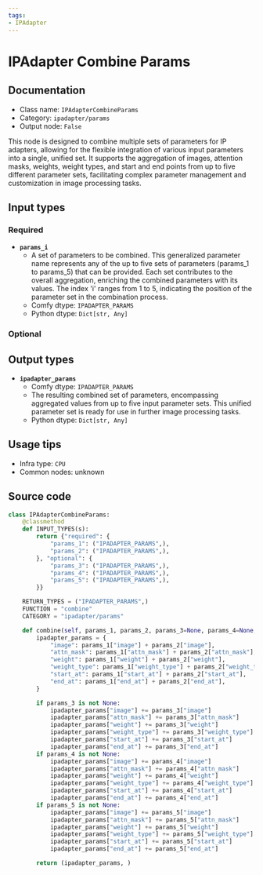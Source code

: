 ```yaml
---
tags:
- IPAdapter
---
```


# IPAdapter Combine Params
## Documentation
- Class name: `IPAdapterCombineParams`
- Category: `ipadapter/params`
- Output node: `False`

This node is designed to combine multiple sets of parameters for IP adapters, allowing for the flexible integration of various input parameters into a single, unified set. It supports the aggregation of images, attention masks, weights, weight types, and start and end points from up to five different parameter sets, facilitating complex parameter management and customization in image processing tasks.
## Input types
### Required
- **`params_i`**
    - A set of parameters to be combined. This generalized parameter name represents any of the up to five sets of parameters (params_1 to params_5) that can be provided. Each set contributes to the overall aggregation, enriching the combined parameters with its values. The index 'i' ranges from 1 to 5, indicating the position of the parameter set in the combination process.
    - Comfy dtype: `IPADAPTER_PARAMS`
    - Python dtype: `Dict[str, Any]`
### Optional
## Output types
- **`ipadapter_params`**
    - Comfy dtype: `IPADAPTER_PARAMS`
    - The resulting combined set of parameters, encompassing aggregated values from up to five input parameter sets. This unified parameter set is ready for use in further image processing tasks.
    - Python dtype: `Dict[str, Any]`
## Usage tips
- Infra type: `CPU`
- Common nodes: unknown


## Source code
```python
class IPAdapterCombineParams:
    @classmethod
    def INPUT_TYPES(s):
        return {"required": {
            "params_1": ("IPADAPTER_PARAMS",),
            "params_2": ("IPADAPTER_PARAMS",),
        }, "optional": {
            "params_3": ("IPADAPTER_PARAMS",),
            "params_4": ("IPADAPTER_PARAMS",),
            "params_5": ("IPADAPTER_PARAMS",),
        }}

    RETURN_TYPES = ("IPADAPTER_PARAMS",)
    FUNCTION = "combine"
    CATEGORY = "ipadapter/params"

    def combine(self, params_1, params_2, params_3=None, params_4=None, params_5=None):
        ipadapter_params = {
            "image": params_1["image"] + params_2["image"],
            "attn_mask": params_1["attn_mask"] + params_2["attn_mask"],
            "weight": params_1["weight"] + params_2["weight"],
            "weight_type": params_1["weight_type"] + params_2["weight_type"],
            "start_at": params_1["start_at"] + params_2["start_at"],
            "end_at": params_1["end_at"] + params_2["end_at"],
        }

        if params_3 is not None:
            ipadapter_params["image"] += params_3["image"]
            ipadapter_params["attn_mask"] += params_3["attn_mask"]
            ipadapter_params["weight"] += params_3["weight"]
            ipadapter_params["weight_type"] += params_3["weight_type"]
            ipadapter_params["start_at"] += params_3["start_at"]
            ipadapter_params["end_at"] += params_3["end_at"]
        if params_4 is not None:
            ipadapter_params["image"] += params_4["image"]
            ipadapter_params["attn_mask"] += params_4["attn_mask"]
            ipadapter_params["weight"] += params_4["weight"]
            ipadapter_params["weight_type"] += params_4["weight_type"]
            ipadapter_params["start_at"] += params_4["start_at"]
            ipadapter_params["end_at"] += params_4["end_at"]
        if params_5 is not None:
            ipadapter_params["image"] += params_5["image"]
            ipadapter_params["attn_mask"] += params_5["attn_mask"]
            ipadapter_params["weight"] += params_5["weight"]
            ipadapter_params["weight_type"] += params_5["weight_type"]
            ipadapter_params["start_at"] += params_5["start_at"]
            ipadapter_params["end_at"] += params_5["end_at"]

        return (ipadapter_params, )

```
